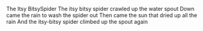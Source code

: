 
The Itsy BitsySpider
The itsy bitsy spider crawled up the water spout
Down came the rain to wash the spider out
Then came the sun that dried up all the rain
And the itsy-bitsy spider climbed up the spout again
